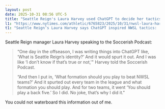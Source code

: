 ```yaml
---
layout: post
date: 2025-10-31 08:56 UTC-5
title: "Seattle Reign's Laura Harvey used ChatGPT to decide her tactics for the season switching to a back five"
l1: "https://www.nytimes.com/athletic/6765823/2025/10/31/nwsl-laura-harvey-chatgpt-ai/"
t1: "Seattle Reign’s Laura Harvey says ChatGPT inspired NWSL tactics: ‘It said play a back five, so I did’"
---
```


Seattle Reign manager Laura Harvey speaking to the Soccerish Podcast:

> “One day in the offseason, I was writing things into ChatGPT like, ‘What is Seattle Reign’s identity?’ And it would spurt it out. And I was like ‘I don’t know if that’s true or not,'" Harvey told the Soccerish Podcast.
> 
> “And then I put in, ‘What formation should you play to beat NWSL teams?’ And it spurted out every team in the league and what formation you should play. And for two teams, it went ‘You should play a back five.’ So I did. No joke, that’s why I did it."

You could not waterboard this information out of me.